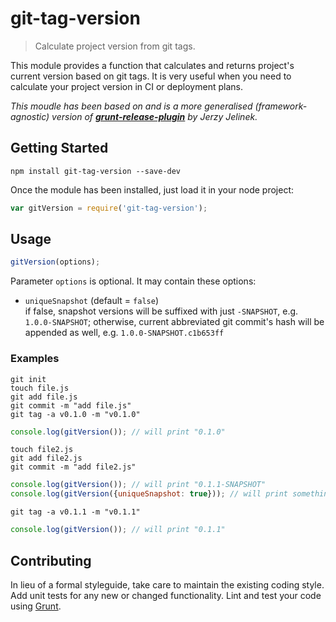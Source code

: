 # git-tag-version

> Calculate project version from git tags.

This module provides a function that calculates and returns project's current version based on git tags.
It is very useful when you need to calculate your project version in CI or deployment plans.

*This moudle has been based on and is a more generalised (framework-agnostic) version of [**grunt-release-plugin**](https://github.com/jln-pl/grunt-release-plugin) by Jerzy Jelinek.*

## Getting Started

```shell
npm install git-tag-version --save-dev
```

Once the module has been installed, just load it in your node project:

```js
var gitVersion = require('git-tag-version');
```

## Usage

```js
gitVersion(options);
```

Parameter `options` is optional. It may contain these options:
- `uniqueSnapshot` (default = `false`)\
    if false, snapshot versions will be suffixed with just `-SNAPSHOT`, e.g. `1.0.0-SNAPSHOT`;
    otherwise, current abbreviated git commit's hash will be appended as well, e.g. `1.0.0-SNAPSHOT.c1b653ff` 

### Examples

```shell
git init
touch file.js
git add file.js
git commit -m "add file.js"
git tag -a v0.1.0 -m "v0.1.0"
```

```js
console.log(gitVersion()); // will print "0.1.0"
```

```shell
touch file2.js
git add file2.js
git commit -m "add file2.js"
```

```js
console.log(gitVersion()); // will print "0.1.1-SNAPSHOT"
console.log(gitVersion({uniqueSnapshot: true})); // will print something like "0.1.1-SNAPSHOT.c1b653ff"
```

```shell
git tag -a v0.1.1 -m "v0.1.1"
```

```js
console.log(gitVersion()); // will print "0.1.1"
```

## Contributing
In lieu of a formal styleguide, take care to maintain the existing coding style. Add unit tests for any new or changed functionality. Lint and test your code using [Grunt](http://gruntjs.com/).
